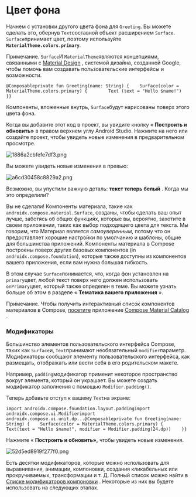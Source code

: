 # Цвет фона

Начнем с установки другого цвета фона для `Greeting`. Вы можете сделать это, обернув `Text`составной объект расширением `Surface`. `Surface`принимает цвет, поэтому используйте **`MaterialTheme.colors.primary`**.

Примечание. `Surface`И `MaterialTheme`являются концепциями, связанными с [Material Design](https://material.io/design/introduction) , системой дизайна, созданной Google, чтобы помочь вам создавать пользовательские интерфейсы и возможности.

```
@Composableprivate fun Greeting(name: String) {    Surface(color = MaterialTheme.colors.primary) {        Text (text = "Hello $name!")    }}
```

Компоненты, вложенные внутрь, `Surface`будут нарисованы поверх этого цвета фона.

Когда вы добавите этот код в проект, вы увидите кнопку « **Построить и обновить»** в правом верхнем углу Android Studio. Нажмите на него или создайте проект, чтобы увидеть новые изменения в предварительном просмотре.

![1886a2cbfefe7df3.png](https://developer.android.com/codelabs/jetpack-compose-basics/img/1886a2cbfefe7df3.png)

Вы можете увидеть новые изменения в превью:

![a6cd30458c8829a2.png](https://developer.android.com/codelabs/jetpack-compose-basics/img/a6cd30458c8829a2.png)

Возможно, вы упустили важную деталь: **текст теперь белый** . Когда мы это определили?

Вы не сделали! Компоненты материала, такие как `androidx.compose.material.Surface`, созданы, чтобы сделать ваш опыт лучше, заботясь об общих функциях, которые вы, вероятно, захотите в своем приложении, таких как выбор подходящего цвета для текста. Мы говорим, что Материал является _самоуверенным,_ потому что он предоставляет хорошие настройки по умолчанию и шаблоны, общие для большинства приложений. Компоненты материала в Compose построены поверх других базовых компонентов (in `androidx.compose.foundation`), которые также доступны из компонентов вашего приложения, если вам нужна большая гибкость.

В этом случае `Surface`понимается, что, когда фон установлен на `primary`цвет, любой текст поверх него должен использовать `onPrimary`цвет, который также определен в теме. Вы можете узнать больше об этом в разделе « **Тематика вашего приложения** ».

Примечание. Чтобы получить интерактивный список компонентов материалов в Compose, [посетите](https://play.google.com/store/apps/details?id=androidx.compose.material.catalog) приложение [Compose Material Catalog](https://play.google.com/store/apps/details?id=androidx.compose.material.catalog) .

### Модификаторы <a href="#modifiers" id="modifiers"></a>

Большинство элементов пользовательского интерфейса Compose, таких как `Surface`и, `Text`принимают необязательный `modifier`параметр. Модификаторы сообщают элементу пользовательского интерфейса, как размещать, отображать или вести себя в его родительском макете.

Например, `padding`модификатор применит некоторое пространство вокруг элемента, который он украшает. Вы можете создать модификатор заполнения с помощью `Modifier.padding()`.

Теперь добавьте отступ к вашему `Text`на экране:

```
import androidx.compose.foundation.layout.paddingimport androidx.compose.ui.Modifierimport androidx.compose.ui.unit.dp...@Composableprivate fun Greeting(name: String) {    Surface(color = MaterialTheme.colors.primary) {        Text(text = "Hello $name!", modifier = Modifier.padding(24.dp))    }}
```

Нажмите « **Построить и обновить»,** чтобы увидеть новые изменения.

![52d5ed8919f277f0.png](https://developer.android.com/codelabs/jetpack-compose-basics/img/52d5ed8919f277f0.png)

Есть десятки модификаторов, которые можно использовать для выравнивания, анимации, компоновки, создания кликабельных или прокручиваемых, трансформации и т. Д. Полный список можно найти в [Списке модификаторов компоновки](https://developer.android.com/jetpack/compose/modifiers-list) . Некоторые из них вы будете использовать на следующих этапах.
